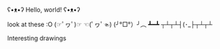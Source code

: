 ʕ•ᴥ•ʔ Hello, world! ʕ•ᴥ•ʔ

look at these :O
(☞ﾟヮﾟ)☞ ☜(ﾟヮﾟ☜)
(╯°□°）╯︵ ┻━┻
┬┴┬┴┤(･_├┬┴┬┴

Interesting drawings